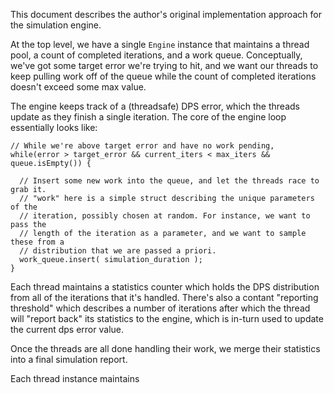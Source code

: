 This document describes the author's original implementation approach for the
simulation engine.

At the top level, we have a single `Engine` instance that maintains a thread
pool, a count of completed iterations, and a work queue. Conceptually, we've got
some target error we're trying to hit, and we want our threads to keep pulling
work off of the queue while the count of completed iterations doesn't exceed
some max value.

The engine keeps track of a (threadsafe) DPS error, which the threads update as
they finish a single iteration. The core of the engine loop essentially looks
like:

```
// While we're above target error and have no work pending,
while(error > target_error && current_iters < max_iters && queue.isEmpty()) {

  // Insert some new work into the queue, and let the threads race to grab it.
  // "work" here is a simple struct describing the unique parameters of the
  // iteration, possibly chosen at random. For instance, we want to pass the
  // length of the iteration as a parameter, and we want to sample these from a 
  // distribution that we are passed a priori.
  work_queue.insert( simulation_duration );
}
```

Each thread maintains a statistics counter which holds the DPS distribution from
all of the iterations that it's handled. There's also a contant "reporting
threshold" which describes a number of iterations after which the thread will
"report back" its statistics to the engine, which is in-turn used to update the
current dps error value.

Once the threads are all done handling their work, we merge their statistics
into a final simulation report.


Each thread instance maintains 
